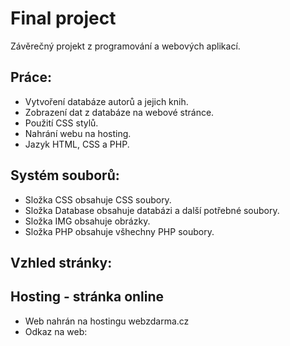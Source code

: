 # Final project

Závěrečný projekt z programování a webových aplikací.

## Práce:

- Vytvoření databáze autorů a jejich knih.
- Zobrazení dat z databáze na webové stránce.
- Použití CSS stylů.
- Nahrání webu na hosting.
- Jazyk HTML, CSS a PHP.

## Systém souborů:

- Složka CSS obsahuje CSS soubory.
- Složka Database obsahuje databázi a další potřebné soubory.
- Složka IMG obsahuje obrázky.
- Složka PHP obsahuje všhechny PHP soubory.

## Vzhled stránky:

## Hosting - stránka online

- Web nahrán na hostingu webzdarma.cz
- Odkaz na web:
